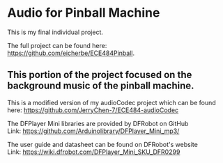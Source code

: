 # Audio for Pinball Machine
This is my final individual project.

The full project can be found here: https://github.com/eicherbe/ECE484Pinball.
<br>

## This portion of the project focused on the background music of the pinball machine.

This is a modified version of my audioCodec project which can be found here: https://github.com/JerryChen-7/ECE484-audioCodec

The DFPlayer Mini libraries are provided by DFRobot on GitHub <br>
Link: https://github.com/Arduinolibrary/DFPlayer_Mini_mp3/

The user guide and datasheet can be found on DFRobot's website <br>
Link: https://wiki.dfrobot.com/DFPlayer_Mini_SKU_DFR0299
